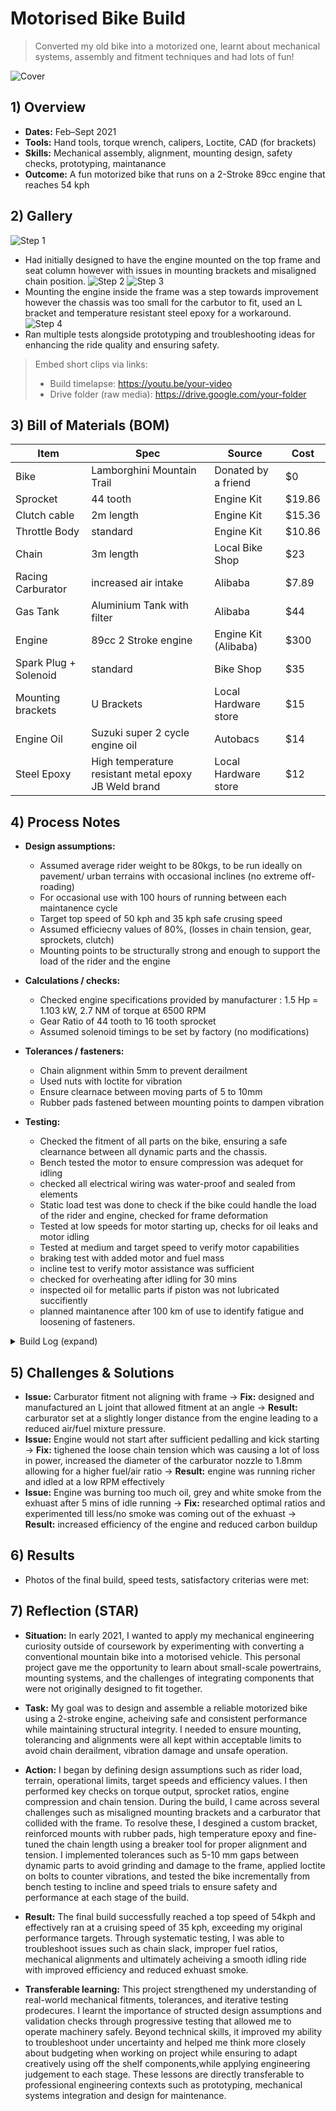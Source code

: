 # Motorised Bike Build

> Converted my old bike into a motorized one, learnt about mechanical systems, assembly and fitment techniques and had lots of fun!

![Cover](media/Cover_Pic.jpg)

## 1) Overview
- **Dates:** Feb–Sept 2021
- **Tools:** Hand tools, torque wrench, calipers, Loctite, CAD (for brackets)
- **Skills:** Mechanical assembly, alignment, mounting design, safety checks, prototyping, maintanance
- **Outcome:** A fun motorized bike that runs on a 2-Stroke 89cc engine that reaches 54 kph

## 2) Gallery
![Step 1](media/Build_v1.jpg)
- Had initially designed to have the engine mounted on the top frame and seat column however with issues in mounting brackets and misaligned chain position.
![Step 2](media/Carburator_fitment_issue.jpg)
![Step 3](media/mod_on_carb.jpeg)
- Mounting the engine inside the frame was a step towards improvement however the chassis was too small for the carbutor to fit, used an L bracket and temperature resistant steel epoxy for a workaround.
![Step 4](media/Final_build.jpg)
- Ran multiple tests alongside prototyping and troubleshooting ideas for enhancing the ride quality and ensuring safety.

> Embed short clips via links:  
> - Build timelapse: https://youtu.be/your-video
> - Drive folder (raw media): https://drive.google.com/your-folder

## 3) Bill of Materials (BOM)
| Item | Spec | Source | Cost |
|---|---|---|---|
| Bike | Lamborghini Mountain Trail | Donated by a friend | $0 |
| Sprocket | 44 tooth | Engine Kit | $19.86 |
| Clutch cable | 2m length | Engine Kit | $15.36 |
| Throttle Body | standard | Engine Kit | $10.86 |
| Chain | 3m length | Local Bike Shop | $23 |
| Racing Carburator | increased air intake | Alibaba | $7.89 |
| Gas Tank | Aluminium Tank with filter | Alibaba | $44 |
| Engine | 89cc 2 Stroke engine | Engine Kit (Alibaba) | $300 |
| Spark Plug + Solenoid | standard | Bike Shop | $35 |
| Mounting brackets | U Brackets | Local Hardware store | $15 |
| Engine Oil | Suzuki super 2 cycle engine oil | Autobacs | $14 |
| Steel Epoxy | High temperature resistant metal epoxy JB Weld brand | Local Hardware store | $12 |

## 4) Process Notes
- **Design assumptions:**
  - Assumed average rider weight to be 80kgs, to be run ideally on pavement/ urban terrains with occasional inclines (no extreme off-roading)
  - For occasional use with 100 hours of running between each maintanence cycle
  - Target top speed of 50 kph and 35 kph safe crusing speed
  - Assumed efficiecny values of 80%, (losses in chain tension, gear, sprockets, clutch)
  - Mounting points to be structurally strong and enough to support the load of the rider and the engine
  
- **Calculations / checks:**
  - Checked engine specifications provided by manufacturer : 1.5 Hp = 1.103 kW, 2.7 NM of torque at 6500 RPM
  - Gear Ratio of 44 tooth to 16 tooth sprocket
  - Assumed solenoid timings to be set by factory (no modifications)
  
- **Tolerances / fasteners:**
  - Chain alignment within 5mm to prevent derailment
  - Used nuts with loctite for vibration
  - Ensure clearnace between moving parts of 5 to 10mm
  - Rubber pads fastened between mounting points to dampen vibration
     
- **Testing:**
  - Checked the fitment of all parts on the bike, ensuring a safe clearnance between all dynamic parts and the chassis.
  - Bench tested the motor to ensure compression was adequet for idling
  - checked all electrical wiring was water-proof and sealed from elements
  - Static load test was done to check if the bike could handle the load of the rider and engine, checked for frame deformation
  - Tested at low speeds for motor starting up, checks for oil leaks and motor idling
  - Tested at medium and target speed to verify motor capabilities
  - braking test with added motor and fuel mass
  - incline test to verify motor assistance was sufficient
  - checked for overheating after idling for 30 mins
  - inspected oil for metallic parts if piston was not lubricated succifiently
  - planned maintanence after 100 km of use to identify fatigue and loosening of fasteners. 

<details>
<summary>Build Log (expand)</summary>

- 21-02-2021 — Recieved the bike from a friend who was going to scrap it  
- 01-03-2021 — Placed an order for an engine kit from Alibaba after doing research on youtube and people's custom builds
- 13-04-2021 - Recieved engine kit, Prepared the bike for mounting the engine and components
- 14-04-2021 - Mounted the engine, gas tank and solenoid coil
- 18-04-2021 - Recieved carburator in the mail and found issues with attaching it due to collision with frame
- 21-04-2021 - Thought of redirecting airflow and carburator to the side such that it does not interfere with the frame of the bike
- 27-04-2021 - Got aluminium pipe of 20mm OD 2.5mm thick and a 90degree L joint for the carburator, used JB Weld steel epoxy
- 08-05-2021 - Reassembled the bike and ensured brakes were aligned after wheels were modified with the sprocket
- 09-05-2021 - Performed initial tests at low speeds to check for oil leaks, vibrations and chain tension
- 09-05-2021 - Chain tension was poor (severe chain slack even on highest tension setting)
- 26-05-2021 - Bought a dedicated chain breaker tool to dial in the right sized chain and tension correctly
- 30-05-2021 - Performed medium and high speed tests at Sumida river pavement (ensured safety for pedestrians and myself)
- 02-06-2021 - Performed incline tests with motor on idle and on motor power at 40%
- 10-06-2021 - Disassembled the engine after a break in period to inspect the condition of the motor and identify fatigue/stress points
- 11-06-2021 - Cleaned up the exhuast and experimented with various fuel and oil ratios for better efficiency and lower emissions

</details>

## 5) Challenges & Solutions
- **Issue:** Carburator fitment not aligning with frame → **Fix:** designed and manufactured an L joint that allowed fitment at an angle → **Result:** carburator set at a slightly longer distance from the engine leading to a reduced air/fuel mixture pressure.
- **Issue:** Engine would not start after sufficient pedalling and kick starting → **Fix:** tighened the loose chain tension which was causing a lot of loss in power, increased the diameter of the carburator nozzle to 1.8mm allowing for a higher fuel/air ratio → **Result:** engine was running richer and idled at a low RPM effectively
- **Issue:** Engine was burning too much oil, grey and white smoke from the exhuast after 5 mins of idle running → **Fix:** researched optimal ratios and experimented till less/no smoke was coming out of the exhuast → **Result:** increased efficiency of the engine and reduced carbon buildup

## 6) Results
- Photos of the final build, speed tests, satisfactory criterias were met:
  

## 7) Reflection (STAR)
- **Situation:** In early 2021, I wanted to apply my mechanical engineering curiosity outside of coursework by experimenting with converting a conventional mountain bike into a motorised vehicle. This personal project gave me the opportunity to learn about small-scale powertrains, mounting systems, and the challenges of integrating components that were not originally designed to fit together.
  
- **Task:** My goal was to design and assemble a reliable motorized bike using a 2-stroke engine, acheiving safe and consistent performance while maintaining structural integrity. I needed to ensure mounting, tolerancing and alignments were all kept within acceptable limits to avoid chain derailment, vibration damage and unsafe operation.

- **Action:** I began by defining design assumptions such as rider load, terrain, operational limits, target speeds and efficiency values. I then performed key checks on torque output, sprocket ratios, engine compression and chain tension. During the build, I came across several challenges such as misaligned mounting brackets and a carburator that collided with the frame. To resolve these, I desgined a custom bracket, reinforced mounts with rubber pads, high temperature epoxy and fine-tuned the chain length using a breaker tool for proper alignment and tension. I implemented tolerances such as 5-10 mm gaps between dynamic parts to avoid grinding and damage to the frame, applied loctite on bolts to counter vibrations, and tested the bike incrementally from bench testing to incline and speed trials to ensure safety and performance at each stage of the build.
  
- **Result:** The final build successfully reached a top speed of 54kph and effectively ran at a cruising speed of 35 kph, exceeding my original performance targets. Through systematic testing, I was able to troubleshoot issues such as chain slack, improper fuel ratios, mechanical alignments and ultimately acheiving a smooth idling ride with improved efficiency and reduced exhuast smoke.  

- **Transferable learning:** This project strengthened my understanding of real-world mechanical fitments, tolerances, and iterative testing prodecures. I learnt the importance of structed design assumptions and validation checks through progressive testing that allowed me to operate machinery safely. Beyond technical skills, it improved my ability to troubleshoot under uncertainty and helped me think more closely about budgeting when working on project while ensuring to adapt creatively using off the shelf components,while applying engineering judgement to each stage. These lessons are directly transferable to professional engineering contexts such as prototyping, mechanical systems integration and design for maintenance.


